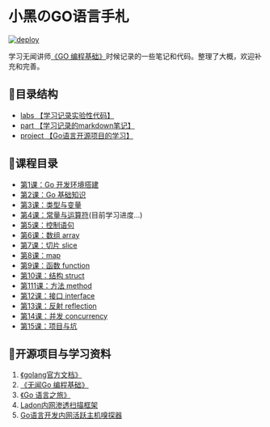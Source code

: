 # 小黑のGO语言手札

[![deploy](https://img.shields.io/badge/deploy-docsify-brightgreen.svg?labelColor=abcdef)](https://docsify.js.org)

学习无闻讲师[《GO 编程基础》](https://github.com/unknwon/go-fundamental-programming)时候记录的一些笔记和代码。整理了大概，欢迎补充和完善。

## :file_folder:目录结构
- [labs    【学习记录实验性代码】](labs)
- [part    【学习记录的markdown笔记】](part)
- [project 【Go语言开源项目的学习】](project)

## :bookmark_tabs:课程目录

- [第1课：Go 开发环境搭建](part/1_GO_开发环境搭建.md)
- [第2课：Go 基础知识](part/2_GO_基础知识.md)
- [第3课：类型与变量](part/3_类型与变量.md)
- [第4课：常量与运算符](part/4_常量与运算符.md)(目前学习进度...)
- [第5课：控制语句](par/5_控制语句.md)
- [第6课：数组 array](part/6_数组_arry.md)
- [第7课：切片 slice](part/7_切片_slice.md)
- [第8课：map](part/8_map.md)
- [第9课：函数 function](part/9_函数_function.md)
- [第10课：结构 struct](part/10_结构_struct.md)
- [第111课：方法 method](part/11_方法_method.md)
- [第12课：接口 interface](part/12_接口_interface.md)
- [第13课：反射 reflection](part/13_反射_reflection.md)
- [第14课：并发 concurrency](part/14_并发_concurrency.md)
- [第15课：项目与坑](part/15_项目与坑.md)

## :book:开源项目与学习资料

1. [《golang官方文档》](https://golang.google.cn/doc/)
2. [《无闻Go 编程基础》](https://github.com/unknwon/go-fundamental-programming)
3. [《Go 语言之旅》](https://github.com/Go-zh/tour)
4. [ Ladon内网渗透扫描框架](https://github.com/k8gege/LadonGo)
5. [ Go语言开发内网活跃主机嗅探器](https://github.com/timest/goscan)
